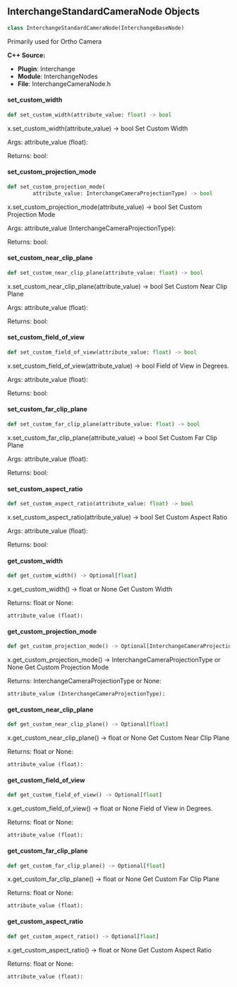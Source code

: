 ## InterchangeStandardCameraNode Objects

```python
class InterchangeStandardCameraNode(InterchangeBaseNode)
```

Primarily used for Ortho Camera

**C++ Source:**

- **Plugin**: Interchange
- **Module**: InterchangeNodes
- **File**: InterchangeCameraNode.h

<a id="unreal.InterchangeStandardCameraNode.set_custom_width"></a>

#### set_custom_width

```python
def set_custom_width(attribute_value: float) -> bool
```

x.set_custom_width(attribute_value) -> bool
Set Custom Width

Args:
    attribute_value (float): 

Returns:
    bool:

<a id="unreal.InterchangeStandardCameraNode.set_custom_projection_mode"></a>

#### set_custom_projection_mode

```python
def set_custom_projection_mode(
        attribute_value: InterchangeCameraProjectionType) -> bool
```

x.set_custom_projection_mode(attribute_value) -> bool
Set Custom Projection Mode

Args:
    attribute_value (InterchangeCameraProjectionType): 

Returns:
    bool:

<a id="unreal.InterchangeStandardCameraNode.set_custom_near_clip_plane"></a>

#### set_custom_near_clip_plane

```python
def set_custom_near_clip_plane(attribute_value: float) -> bool
```

x.set_custom_near_clip_plane(attribute_value) -> bool
Set Custom Near Clip Plane

Args:
    attribute_value (float): 

Returns:
    bool:

<a id="unreal.InterchangeStandardCameraNode.set_custom_field_of_view"></a>

#### set_custom_field_of_view

```python
def set_custom_field_of_view(attribute_value: float) -> bool
```

x.set_custom_field_of_view(attribute_value) -> bool
Field of View in Degrees.

Args:
    attribute_value (float): 

Returns:
    bool:

<a id="unreal.InterchangeStandardCameraNode.set_custom_far_clip_plane"></a>

#### set_custom_far_clip_plane

```python
def set_custom_far_clip_plane(attribute_value: float) -> bool
```

x.set_custom_far_clip_plane(attribute_value) -> bool
Set Custom Far Clip Plane

Args:
    attribute_value (float): 

Returns:
    bool:

<a id="unreal.InterchangeStandardCameraNode.set_custom_aspect_ratio"></a>

#### set_custom_aspect_ratio

```python
def set_custom_aspect_ratio(attribute_value: float) -> bool
```

x.set_custom_aspect_ratio(attribute_value) -> bool
Set Custom Aspect Ratio

Args:
    attribute_value (float): 

Returns:
    bool:

<a id="unreal.InterchangeStandardCameraNode.get_custom_width"></a>

#### get_custom_width

```python
def get_custom_width() -> Optional[float]
```

x.get_custom_width() -> float or None
Get Custom Width

Returns:
    float or None: 

    attribute_value (float):

<a id="unreal.InterchangeStandardCameraNode.get_custom_projection_mode"></a>

#### get_custom_projection_mode

```python
def get_custom_projection_mode() -> Optional[InterchangeCameraProjectionType]
```

x.get_custom_projection_mode() -> InterchangeCameraProjectionType or None
Get Custom Projection Mode

Returns:
    InterchangeCameraProjectionType or None: 

    attribute_value (InterchangeCameraProjectionType):

<a id="unreal.InterchangeStandardCameraNode.get_custom_near_clip_plane"></a>

#### get_custom_near_clip_plane

```python
def get_custom_near_clip_plane() -> Optional[float]
```

x.get_custom_near_clip_plane() -> float or None
Get Custom Near Clip Plane

Returns:
    float or None: 

    attribute_value (float):

<a id="unreal.InterchangeStandardCameraNode.get_custom_field_of_view"></a>

#### get_custom_field_of_view

```python
def get_custom_field_of_view() -> Optional[float]
```

x.get_custom_field_of_view() -> float or None
Field of View in Degrees.

Returns:
    float or None: 

    attribute_value (float):

<a id="unreal.InterchangeStandardCameraNode.get_custom_far_clip_plane"></a>

#### get_custom_far_clip_plane

```python
def get_custom_far_clip_plane() -> Optional[float]
```

x.get_custom_far_clip_plane() -> float or None
Get Custom Far Clip Plane

Returns:
    float or None: 

    attribute_value (float):

<a id="unreal.InterchangeStandardCameraNode.get_custom_aspect_ratio"></a>

#### get_custom_aspect_ratio

```python
def get_custom_aspect_ratio() -> Optional[float]
```

x.get_custom_aspect_ratio() -> float or None
Get Custom Aspect Ratio

Returns:
    float or None: 

    attribute_value (float):

<a id="unreal.InterchangeShaderNode"></a>
